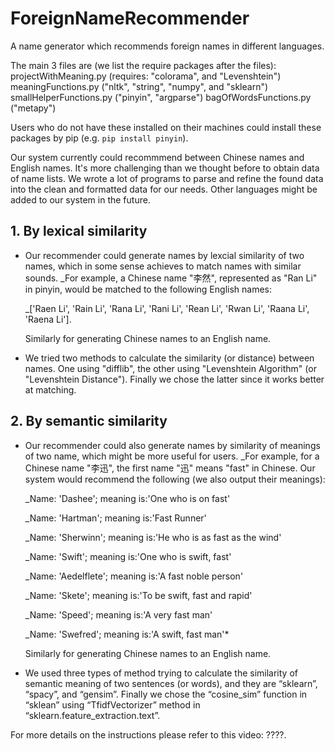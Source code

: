 # ForeignNameRecommender
A name generator which recommends foreign names in different languages.

The main 3 files are (we list the require packages after the files): 
  projectWithMeaning.py (requires: "colorama", and "Levenshtein")
  meaningFunctions.py ("nltk", "string", "numpy", and "sklearn")
  smallHelperFunctions.py ("pinyin", "argparse")
  bagOfWordsFunctions.py ("metapy")
  
  Users who do not have these installed on their machines could install these packages by pip (e.g. `pip install pinyin`).
  
  Our system currently could recommmend between Chinese names and English names. It's more challenging than we thought before to obtain data of name lists. We wrote a lot of programs to parse and refine the found data into the clean and formatted data for our needs. Other languages might be added to our system in the future.
  
 ## 1. By lexical similarity

  - Our recommender could generate names by lexcial similarity of two names, which in some sense achieves to match names with similar sounds. _For example, a Chinese name "李然", represented as "Ran Li" in pinyin, would be matched to the following English names: 
  
     _['Raen Li', 'Rain Li', 'Rana Li', 'Rani Li', 'Rean Li', 'Rwan Li', 'Raana Li', 'Raena Li']. 
  
    Similarly for generating Chinese names to an English name.
  
  - We tried two methods to calculate the similarity (or distance) between names. One using "difflib", the other using "Levenshtein Algorithm" (or "Levenshtein Distance"). Finally we chose the latter since it works better at matching.
  
  ## 2. By semantic similarity
  - Our recommender could also generate names by similarity of meanings of two name, which might be more useful for users. _For example, for a Chinese name "李迅", the first name "迅" means "fast" in Chinese. Our system would recommend the following (we also output their meanings):
  
    _Name: 'Dashee'; meaning is:'One who is on fast'
    
    _Name: 'Hartman'; meaning is:'Fast Runner'
    
    _Name: 'Sherwinn'; meaning is:'He who is as fast as the wind'
    
    _Name: 'Swift'; meaning is:'One who is swift, fast'
    
    _Name: 'Aedelflete'; meaning is:'A fast noble person'
    
    _Name: 'Skete'; meaning is:'To be swift, fast and rapid'
    
    _Name: 'Speed'; meaning is:'A very fast man'
    
    _Name: 'Swefred'; meaning is:'A swift, fast man'*
   
     Similarly for generating Chinese names to an English name.
   
   - We used three types of method trying to calculate the similarity of semantic meaning of two sentences (or words), and they are “sklearn”, “spacy”, and “gensim”. Finally we chose the “cosine_sim” function in “sklean” using “TfidfVectorizer” method in “sklearn.feature_extraction.text”. 
  
  For more details on the instructions please refer to this video: ????.

